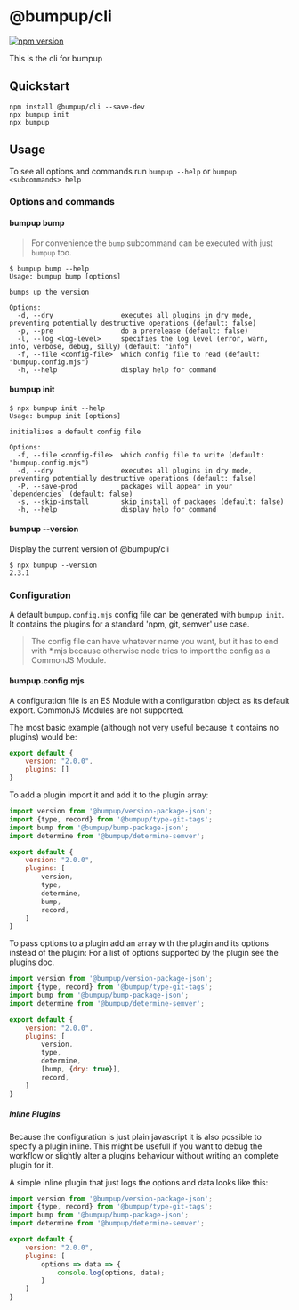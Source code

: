 # @bumpup/cli
[![npm version](https://badge.fury.io/js/%40bumpup%2Fcli.svg)](https://badge.fury.io/js/%40bumpup%2Fcli)

This is the cli for bumpup

## Quickstart 
```shell script
npm install @bumpup/cli --save-dev
npx bumpup init
npx bumpup
```

## Usage
To see all options and commands run `bumpup --help` or `bumpup <subcommands> help`

### Options and commands
#### bumpup bump
> For convenience the `bump` subcommand can be executed with just `bumpup` too.

```shell script
$ bumpup bump --help
Usage: bumpup bump [options]

bumps up the version

Options:
  -d, --dry                 executes all plugins in dry mode, preventing potentially destructive operations (default: false)
  -p, --pre                 do a prerelease (default: false)
  -l, --log <log-level>     specifies the log level (error, warn, info, verbose, debug, silly) (default: "info")
  -f, --file <config-file>  which config file to read (default: "bumpup.config.mjs")
  -h, --help                display help for command
```

#### bumpup init

```shell script
$ npx bumpup init --help
Usage: bumpup init [options]

initializes a default config file

Options:
  -f, --file <config-file>  which config file to write (default: "bumpup.config.mjs")
  -d, --dry                 executes all plugins in dry mode, preventing potentially destructive operations (default: false)
  -P, --save-prod           packages will appear in your `dependencies` (default: false)
  -s, --skip-install        skip install of packages (default: false)
  -h, --help                display help for command

```

#### bumpup --version
Display the current version of @bumpup/cli
```shell script
$ npx bumpup --version
2.3.1
```

### Configuration
A default `bumpup.config.mjs` config file can be generated with `bumpup init`. It contains the plugins for a standard
'npm, git, semver' use case.

> The config file can have whatever name you want, but it has to end with *.mjs because otherwise node tries to import 
> the config as a CommonJS Module.

#### bumpup.config.mjs
A configuration file is an ES Module with a configuration object as its default export. CommonJS Modules are not supported.

The most basic example (although not very useful because it contains no plugins) would be: 
```js
export default {
    version: "2.0.0",
    plugins: []
}
```

To add a plugin import it and add it to the plugin array:

```js
import version from '@bumpup/version-package-json';
import {type, record} from '@bumpup/type-git-tags';
import bump from '@bumpup/bump-package-json';
import determine from '@bumpup/determine-semver';

export default {
    version: "2.0.0",
    plugins: [
        version,
        type,
        determine,
        bump,
        record,
    ]
}
```

To pass options to a plugin add an array with the plugin and its options instead of the plugin:
For a list of options supported by the plugin see the plugins doc. 

```js
import version from '@bumpup/version-package-json';
import {type, record} from '@bumpup/type-git-tags';
import bump from '@bumpup/bump-package-json';
import determine from '@bumpup/determine-semver';

export default {
    version: "2.0.0",
    plugins: [
        version,
        type,
        determine,
        [bump, {dry: true}],
        record,
    ]
}
```

##### Inline Plugins
Because the configuration is just plain javascript it is also possible to specify a plugin inline. 
This might be usefull if you want to debug the workflow or slightly alter a plugins behaviour without writing an complete plugin for it.

A simple inline plugin that just logs the options and data looks like this:

```js
import version from '@bumpup/version-package-json';
import {type, record} from '@bumpup/type-git-tags';
import bump from '@bumpup/bump-package-json';
import determine from '@bumpup/determine-semver';

export default {
    version: "2.0.0",
    plugins: [
        options => data => {
            console.log(options, data);
        }
    ]
}
```